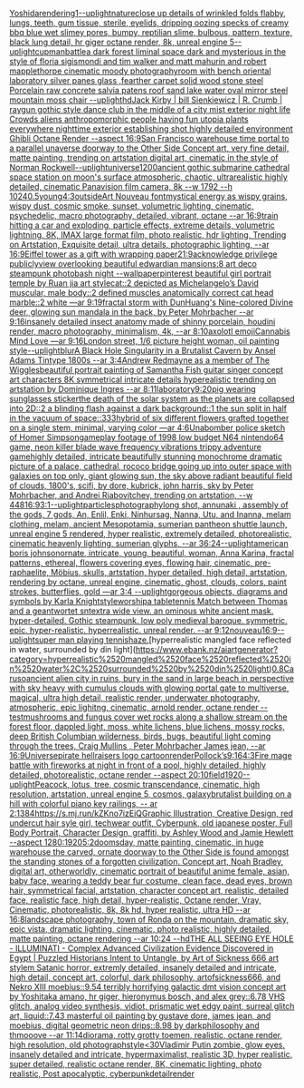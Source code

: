 [Yoshida](https://www.ebank.nz/aiartgenerator?category=Yoshida)[rendering](https://www.ebank.nz/aiartgenerator?category=rendering)[1](https://www.ebank.nz/aiartgenerator?category=1)[--uplight](https://www.ebank.nz/aiartgenerator?category=--uplight)[nature](https://www.ebank.nz/aiartgenerator?category=nature)[close up details of wrinkled folds flabby, lungs, teeth, gum tissue, sterile, eyelids, dripping oozing specks of creamy bbq blue wet slimey pores, bumpy, reptilian slime, bulbous, pattern, texture, black lung detail, hr giger octane render, 8k, unreal engine 5](https://www.ebank.nz/aiartgenerator?category=close%2520up%2520details%2520of%2520wrinkled%2520folds%2520flabby%2C%2520lungs%2C%2520teeth%2C%2520gum%2520tissue%2C%2520sterile%2C%2520eyelids%2C%2520dripping%2520oozing%2520specks%2520of%2520creamy%2520bbq%2520blue%2520wet%2520slimey%2520pores%2C%2520bumpy%2C%2520reptilian%2520slime%2C%2520bulbous%2C%2520pattern%2C%2520texture%2C%2520black%2520lung%2520detail%2C%2520hr%2520giger%2520octane%2520render%2C%25208k%2C%2520unreal%2520engine%25205)[--uplight](https://www.ebank.nz/aiartgenerator?category=--uplight)[cup](https://www.ebank.nz/aiartgenerator?category=cup)[man](https://www.ebank.nz/aiartgenerator?category=man)[battle](https://www.ebank.nz/aiartgenerator?category=battle)[a dark forest liminal space dark and mysterious in the style of floria sigismondi and tim walker and matt mahurin and robert mapplethorpe cinematic moody photography](https://www.ebank.nz/aiartgenerator?category=a%2520dark%2520forest%2520liminal%2520space%2520dark%2520and%2520mysterious%2520in%2520the%2520style%2520of%2520floria%2520sigismondi%2520and%2520tim%2520walker%2520and%2520matt%2520mahurin%2520and%2520robert%2520mapplethorpe%2520cinematic%2520moody%2520photography)[room with bench oriental laboratory silver panes glass ,fearther carpet solid wood stone steel Porcelain raw concrete salvia patens roof sand lake water oval mirror steel mountain moss chair --uplight](https://www.ebank.nz/aiartgenerator?category=room%2520with%2520bench%2520oriental%2520laboratory%2520silver%2520panes%2520glass%2520%2Cfearther%2520carpet%2520solid%2520wood%2520stone%2520steel%2520Porcelain%2520raw%2520concrete%2520salvia%2520patens%2520roof%2520sand%2520lake%2520water%2520oval%2520mirror%2520steel%2520mountain%2520moss%2520chair%2520--uplight)[hd](https://www.ebank.nz/aiartgenerator?category=hd)[Jack Kirby | bill Sienkiewicz | R. Crumb | raygun gothic style dance club in the middle of a city mist exterior night life Crowds aliens anthropomorphic people having fun utopia plants everywhere nighttime exterior establishing shot highly detailed environment Ghibli Octane Render --aspect 16:9](https://www.ebank.nz/aiartgenerator?category=Jack%2520Kirby%2520%7C%2520bill%2520Sienkiewicz%2520%7C%2520R.%2520Crumb%2520%7C%2520raygun%2520gothic%2520style%2520dance%2520club%2520in%2520the%2520middle%2520of%2520a%2520city%2520mist%2520exterior%2520night%2520life%2520Crowds%2520aliens%2520anthropomorphic%2520people%2520having%2520fun%2520utopia%2520plants%2520everywhere%2520nighttime%2520exterior%2520establishing%2520shot%2520highly%2520detailed%2520environment%2520Ghibli%2520Octane%2520Render%2520--aspect%252016%3A9)[San Francisco warehouse time portal to a parallel unaverse doorway to the Other Side Concept art, very fine detail, matte painting, trending on artstation digital art, cinematic in the style of Norman Rockwell](https://www.ebank.nz/aiartgenerator?category=San%2520Francisco%2520warehouse%2520time%2520portal%2520to%2520a%2520parallel%2520unaverse%2520doorway%2520to%2520the%2520Other%2520Side%2520Concept%2520art%2C%2520very%2520fine%2520detail%2C%2520matte%2520painting%2C%2520trending%2520on%2520artstation%2520digital%2520art%2C%2520cinematic%2520in%2520the%2520style%2520of%2520Norman%2520Rockwell)[--uplight](https://www.ebank.nz/aiartgenerator?category=--uplight)[universe](https://www.ebank.nz/aiartgenerator?category=universe)[1200](https://www.ebank.nz/aiartgenerator?category=1200)[ancient gothic submarine cathedral space station on moon's surface atmospheric, chaotic, ultrarealistic highly detailed, cinematic Panavision film camera, 8k --w 1792 --h 1024](https://www.ebank.nz/aiartgenerator?category=ancient%2520gothic%2520submarine%2520cathedral%2520space%2520station%2520on%2520moon%27s%2520surface%2520atmospheric%2C%2520chaotic%2C%2520ultrarealistic%2520highly%2520detailed%2C%2520cinematic%2520Panavision%2520film%2520camera%2C%25208k%2520--w%25201792%2520--h%25201024)[0.5](https://www.ebank.nz/aiartgenerator?category=0.5)[young](https://www.ebank.nz/aiartgenerator?category=young)[4:3](https://www.ebank.nz/aiartgenerator?category=4%3A3)[outside](https://www.ebank.nz/aiartgenerator?category=outside)[Art Nouveau font](https://www.ebank.nz/aiartgenerator?category=Art%2520Nouveau%2520font)[mystical energy as wispy grains, wispy dust, cosmic smoke, sunset, volumetric lighting, cinematic, psychedelic, macro photography, detailed, vibrant, octane --ar 16:9](https://www.ebank.nz/aiartgenerator?category=mystical%2520energy%2520as%2520wispy%2520grains%2C%2520wispy%2520dust%2C%2520cosmic%2520smoke%2C%2520sunset%2C%2520volumetric%2520lighting%2C%2520cinematic%2C%2520psychedelic%2C%2520macro%2520photography%2C%2520detailed%2C%2520vibrant%2C%2520octane%2520--ar%252016%3A9)[train hitting a car and exploding, particle effects, extreme details, volumetric lightning, 8K, IMAX large format film, photo realistic, hdr lighting, Trending on Artstation, Exquisite detail, ultra details, photographic lighting, --ar 16:9](https://www.ebank.nz/aiartgenerator?category=train%2520hitting%2520a%2520car%2520and%2520exploding%2C%2520particle%2520effects%2C%2520extreme%2520details%2C%2520volumetric%2520lightning%2C%25208K%2C%2520IMAX%2520large%2520format%2520film%2C%2520photo%2520realistic%2C%2520hdr%2520lighting%2C%2520Trending%2520on%2520Artstation%2C%2520Exquisite%2520detail%2C%2520ultra%2520details%2C%2520photographic%2520lighting%2C%2520--ar%252016%3A9)[Eiffel tower as a gift with wrapping paper](https://www.ebank.nz/aiartgenerator?category=Eiffel%2520tower%2520as%2520a%2520gift%2520with%2520wrapping%2520paper)[21:9](https://www.ebank.nz/aiartgenerator?category=21%3A9)[acknowledge privilege publicly](https://www.ebank.nz/aiartgenerator?category=acknowledge%2520privilege%2520publicly)[view overlooking beautiful edwardian mansions:8 art deco steampunk photobash night --wallpaper](https://www.ebank.nz/aiartgenerator?category=view%2520overlooking%2520beautiful%2520edwardian%2520mansions%3A8%2520art%2520deco%2520steampunk%2520photobash%2520night%2520--wallpaper)[pinterest beautiful girl portrait temple by Ruan jia art style](https://www.ebank.nz/aiartgenerator?category=pinterest%2520beautiful%2520girl%2520portrait%2520temple%2520by%2520Ruan%2520jia%2520art%2520style)[cat::2 depicted as Michelangelo’s David muscular, male body::2 defined muscles anatomically correct cat head marble::2 white —ar 9:19](https://www.ebank.nz/aiartgenerator?category=cat%3A%3A2%2520depicted%2520as%2520Michelangelo%E2%80%99s%2520David%2520muscular%2C%2520male%2520body%3A%3A2%2520defined%2520muscles%2520anatomically%2520correct%2520cat%2520head%2520marble%3A%3A2%2520white%2520%E2%80%94ar%25209%3A19)[fractal storm with DunHuang's Nine-colored Divine deer, glowing sun mandala in the back, by Peter Mohrbacher  --ar 9:16](https://www.ebank.nz/aiartgenerator?category=fractal%2520storm%2520with%2520DunHuang%27s%2520Nine-colored%2520Divine%2520deer%2C%2520glowing%2520sun%2520mandala%2520in%2520the%2520back%2C%2520by%2520Peter%2520Mohrbacher%2520%2520--ar%25209%3A16)[insanely detailed insect anatomy made of shinny  porcelain, houdini render, macro photography, minimalism, 4k, --ar 8:10](https://www.ebank.nz/aiartgenerator?category=insanely%2520detailed%2520insect%2520anatomy%2520made%2520of%2520shinny%2520%2520porcelain%2C%2520houdini%2520render%2C%2520macro%2520photography%2C%2520minimalism%2C%25204k%2C%2520--ar%25208%3A10)[axolotl emoji](https://www.ebank.nz/aiartgenerator?category=axolotl%2520emoji)[Cannabis Mind Love —ar 9:16](https://www.ebank.nz/aiartgenerator?category=Cannabis%2520Mind%2520Love%2520%E2%80%94ar%25209%3A16)[London street, 1/6 picture height woman, oil painting style](https://www.ebank.nz/aiartgenerator?category=London%2520street%2C%25201/6%2520picture%2520height%2520woman%2C%2520oil%2520painting%2520style)[--uplight](https://www.ebank.nz/aiartgenerator?category=--uplight)[blur](https://www.ebank.nz/aiartgenerator?category=blur)[A Black Hole Singularity  in a Brutalist Cavern  by Ansel Adams Tintype 1800s --ar 3:4](https://www.ebank.nz/aiartgenerator?category=A%2520Black%2520Hole%2520Singularity%2520%2520in%2520a%2520Brutalist%2520Cavern%2520%2520by%2520Ansel%2520Adams%2520Tintype%25201800s%2520--ar%25203%3A4)[Andrew Redmayne as a member of The Wiggles](https://www.ebank.nz/aiartgenerator?category=Andrew%2520Redmayne%2520as%2520a%2520member%2520of%2520The%2520Wiggles)[beautiful portrait painting of Samantha Fish guitar singer concept art characters 8K symmetrical intricate details hyperealistic trending on artstation by Dominique Ingres --ar 8:11](https://www.ebank.nz/aiartgenerator?category=beautiful%2520portrait%2520painting%2520of%2520Samantha%2520Fish%2520guitar%2520singer%2520concept%2520art%2520characters%25208K%2520symmetrical%2520intricate%2520details%2520hyperealistic%2520trending%2520on%2520artstation%2520by%2520Dominique%2520Ingres%2520--ar%25208%3A11)[laboratory](https://www.ebank.nz/aiartgenerator?category=laboratory)[9:20](https://www.ebank.nz/aiartgenerator?category=9%3A20)[pig wearing sunglasses sticker](https://www.ebank.nz/aiartgenerator?category=pig%2520wearing%2520sunglasses%2520sticker)[the death of the solar system as the planets are collapsed into 2D::2 a blinding flash against a dark background::1 the sun split in half in the vacuum of space::3](https://www.ebank.nz/aiartgenerator?category=the%2520death%2520of%2520the%2520solar%2520system%2520as%2520the%2520planets%2520are%2520collapsed%2520into%25202D%3A%3A2%2520a%2520blinding%2520flash%2520against%2520a%2520dark%2520background%3A%3A1%2520the%2520sun%2520split%2520in%2520half%2520in%2520the%2520vacuum%2520of%2520space%3A%3A3)[33](https://www.ebank.nz/aiartgenerator?category=33)[hybrid of six different  flowers grafted together on a single stem, minimal, varying color —ar 4:6](https://www.ebank.nz/aiartgenerator?category=hybrid%2520of%2520six%2520different%2520%2520flowers%2520grafted%2520together%2520on%2520a%2520single%2520stem%2C%2520minimal%2C%2520varying%2520color%2520%E2%80%94ar%25204%3A6)[Unabomber police sketch of Homer Simpson](https://www.ebank.nz/aiartgenerator?category=Unabomber%2520police%2520sketch%2520of%2520Homer%2520Simpson)[gameplay footage of 1998 low budget N64 nintendo64 game, neon killer blade wave frequency vibrations trippy adventure game](https://www.ebank.nz/aiartgenerator?category=gameplay%2520footage%2520of%25201998%2520low%2520budget%2520N64%2520nintendo64%2520game%2C%2520neon%2520killer%2520blade%2520wave%2520frequency%2520vibrations%2520trippy%2520adventure%2520game)[highly detailed, intricate beautifully stunning monochrome dramatic picture of a palace, cathedral, rococo bridge going up into outer space with galaxies on top only, giant glowing sun, the sky above radiant beautiful field of clouds, 1800's, scifi, by dore, kubrick, john harris, sky by Peter Mohrbacher, and Andrei Riabovitchev, trending on artstation, --w 448](https://www.ebank.nz/aiartgenerator?category=highly%2520detailed%2C%2520intricate%2520beautifully%2520stunning%2520monochrome%2520dramatic%2520picture%2520of%2520a%2520palace%2C%2520cathedral%2C%2520rococo%2520bridge%2520going%2520up%2520into%2520outer%2520space%2520with%2520galaxies%2520on%2520top%2520only%2C%2520giant%2520glowing%2520sun%2C%2520the%2520sky%2520above%2520radiant%2520beautiful%2520field%2520of%2520clouds%2C%25201800%27s%2C%2520scifi%2C%2520by%2520dore%2C%2520kubrick%2C%2520john%2520harris%2C%2520sky%2520by%2520Peter%2520Mohrbacher%2C%2520and%2520Andrei%2520Riabovitchev%2C%2520trending%2520on%2520artstation%2C%2520--w%2520448)[16:9](https://www.ebank.nz/aiartgenerator?category=16%3A9)[3:1](https://www.ebank.nz/aiartgenerator?category=3%3A1)[--uplight](https://www.ebank.nz/aiartgenerator?category=--uplight)[particles](https://www.ebank.nz/aiartgenerator?category=particles)[photography](https://www.ebank.nz/aiartgenerator?category=photography)[long shot, annunaki ,  assembly of the gods, 7 gods, An, Enlil, Enki, Ninhursag, Nanna, Utu, and Inanna, melam clothing, melam, ancient Mesopotamia, sumerian pantheon shuttle launch, unreal engine 5 rendered, hyper realistic,  extremely detailed, photorealistic,  cinematic heavenly lighting, sumerian glyphs, --ar 36:24](https://www.ebank.nz/aiartgenerator?category=long%2520shot%2C%2520annunaki%2520%2C%2520%2520assembly%2520of%2520the%2520gods%2C%25207%2520gods%2C%2520An%2C%2520Enlil%2C%2520Enki%2C%2520Ninhursag%2C%2520Nanna%2C%2520Utu%2C%2520and%2520Inanna%2C%2520melam%2520clothing%2C%2520melam%2C%2520ancient%2520Mesopotamia%2C%2520sumerian%2520pantheon%2520shuttle%2520launch%2C%2520unreal%2520engine%25205%2520rendered%2C%2520hyper%2520realistic%2C%2520%2520extremely%2520detailed%2C%2520photorealistic%2C%2520%2520cinematic%2520heavenly%2520lighting%2C%2520sumerian%2520glyphs%2C%2520--ar%252036%3A24)[--uplight](https://www.ebank.nz/aiartgenerator?category=--uplight)[american boris johnson](https://www.ebank.nz/aiartgenerator?category=american%2520boris%2520johnson)[ornate, intricate, young, beautiful, woman, Anna Karina, fractal patterns, ethereal, flowers covering eyes, flowing hair, cinematic, pre-raphaelite, Möbius, skulls, artstation, hyper detailed, high detail, artstation, rendering by octane, unreal engine, cinematic, ghost, clouds, colors, paint strokes, butterflies, gold —ar 3:4 --uplight](https://www.ebank.nz/aiartgenerator?category=ornate%2C%2520intricate%2C%2520young%2C%2520beautiful%2C%2520woman%2C%2520Anna%2520Karina%2C%2520fractal%2520patterns%2C%2520ethereal%2C%2520flowers%2520covering%2520eyes%2C%2520flowing%2520hair%2C%2520cinematic%2C%2520pre-raphaelite%2C%2520M%C3%B6bius%2C%2520skulls%2C%2520artstation%2C%2520hyper%2520detailed%2C%2520high%2520detail%2C%2520artstation%2C%2520rendering%2520by%2520octane%2C%2520unreal%2520engine%2C%2520cinematic%2C%2520ghost%2C%2520clouds%2C%2520colors%2C%2520paint%2520strokes%2C%2520butterflies%2C%2520gold%2520%E2%80%94ar%25203%3A4%2520--uplight)[gorgeous objects, diagrams and symbols by Karla Knight](https://www.ebank.nz/aiartgenerator?category=gorgeous%2520objects%2C%2520diagrams%2520and%2520symbols%2520by%2520Karla%2520Knight)[style](https://www.ebank.nz/aiartgenerator?category=style)[worship](https://www.ebank.nz/aiartgenerator?category=worship)[a tabletennis Match between Thomas and a geantwortet snt](https://www.ebank.nz/aiartgenerator?category=a%2520tabletennis%2520Match%2520between%2520Thomas%2520and%2520a%2520geantwortet%2520snt)[extra wide view. an ominous white ancient mask. hyper-detailed. Gothic steampunk. low poly medieval baroque. symmetric. epic. hyper-realistic. hyperrealistic. unreal render. --ar 9:12](https://www.ebank.nz/aiartgenerator?category=extra%2520wide%2520view.%2520an%2520ominous%2520white%2520ancient%2520mask.%2520hyper-detailed.%2520Gothic%2520steampunk.%2520low%2520poly%2520medieval%2520baroque.%2520symmetric.%2520epic.%2520hyper-realistic.%2520hyperrealistic.%2520unreal%2520render.%2520--ar%25209%3A12)[nouveau](https://www.ebank.nz/aiartgenerator?category=nouveau)[16:9](https://www.ebank.nz/aiartgenerator?category=16%3A9)[--uplight](https://www.ebank.nz/aiartgenerator?category=--uplight)[super man playing tennis](https://www.ebank.nz/aiartgenerator?category=super%2520man%2520playing%2520tennis)[haze.](https://www.ebank.nz/aiartgenerator?category=haze.)[hyperrealistic mangled face reflected in water, surrounded by din light](https://www.ebank.nz/aiartgenerator?category=hyperrealistic%2520mangled%2520face%2520reflected%2520in%2520water%2C%2520surrounded%2520by%2520din%2520light)[0.8](https://www.ebank.nz/aiartgenerator?category=0.8)[Caruso](https://www.ebank.nz/aiartgenerator?category=Caruso)[ancient alien city in ruins, bury in the sand in large beach in perspective with sky heavy with cumulus clouds with glowing portal gate to multiverse, magical, ultra high detail, realistic render, underwater photography, atmospheric, epic lighitng, cinematic, arnold render, octane render --test](https://www.ebank.nz/aiartgenerator?category=ancient%2520alien%2520city%2520in%2520ruins%2C%2520bury%2520in%2520the%2520sand%2520in%2520large%2520beach%2520in%2520perspective%2520with%2520sky%2520heavy%2520with%2520cumulus%2520clouds%2520with%2520glowing%2520portal%2520gate%2520to%2520multiverse%2C%2520magical%2C%2520ultra%2520high%2520detail%2C%2520realistic%2520render%2C%2520underwater%2520photography%2C%2520atmospheric%2C%2520epic%2520lighitng%2C%2520cinematic%2C%2520arnold%2520render%2C%2520octane%2520render%2520--test)[mushrooms and fungus cover wet rocks along a shallow stream on the forest floor, dappled light, moss, white lichens, blue lichens, mossy rocks, deep British Columbian wilderness, birds, bugs, beautiful light coming through the trees, Craig Mullins , Peter Mohrbacher James jean, --ar 16:9](https://www.ebank.nz/aiartgenerator?category=mushrooms%2520and%2520fungus%2520cover%2520wet%2520rocks%2520along%2520a%2520shallow%2520stream%2520on%2520the%2520forest%2520floor%2C%2520dappled%2520light%2C%2520moss%2C%2520white%2520lichens%2C%2520blue%2520lichens%2C%2520mossy%2520rocks%2C%2520deep%2520British%2520Columbian%2520wilderness%2C%2520birds%2C%2520bugs%2C%2520beautiful%2520light%2520coming%2520through%2520the%2520trees%2C%2520Craig%2520Mullins%2520%2C%2520Peter%2520Mohrbacher%2520James%2520jean%2C%2520--ar%252016%3A9)[Universe](https://www.ebank.nz/aiartgenerator?category=Universe)[pirate hellraisers logo cartoon](https://www.ebank.nz/aiartgenerator?category=pirate%2520hellraisers%2520logo%2520cartoon)[render](https://www.ebank.nz/aiartgenerator?category=render)[Pollock’s](https://www.ebank.nz/aiartgenerator?category=Pollock%E2%80%99s)[9:16](https://www.ebank.nz/aiartgenerator?category=9%3A16)[4:3](https://www.ebank.nz/aiartgenerator?category=4%3A3)[Fire mage battle with fireworks at night in front of a pool, highly detailed, highly detailed, photorealistic, octane render --aspect 20:10](https://www.ebank.nz/aiartgenerator?category=Fire%2520mage%2520battle%2520with%2520fireworks%2520at%2520night%2520in%2520front%2520of%2520a%2520pool%2C%2520highly%2520detailed%2C%2520highly%2520detailed%2C%2520photorealistic%2C%2520octane%2520render%2520--aspect%252020%3A10)[field](https://www.ebank.nz/aiartgenerator?category=field)[1920](https://www.ebank.nz/aiartgenerator?category=1920)[--uplight](https://www.ebank.nz/aiartgenerator?category=--uplight)[Peacock, lotus, tree, cosmic transcendance, cinematic, high resolution, artstation, unreal engine 5, cosmos, galaxy](https://www.ebank.nz/aiartgenerator?category=Peacock%2C%2520lotus%2C%2520tree%2C%2520cosmic%2520transcendance%2C%2520cinematic%2C%2520high%2520resolution%2C%2520artstation%2C%2520unreal%2520engine%25205%2C%2520cosmos%2C%2520galaxy)[brutalist building on a hill with colorful piano key railings, -- ar 2:1](https://www.ebank.nz/aiartgenerator?category=brutalist%2520building%2520on%2520a%2520hill%2520with%2520colorful%2520piano%2520key%2520railings%2C%2520--%2520ar%25202%3A1)[384](https://www.ebank.nz/aiartgenerator?category=384)[<https://s.mj.run/kZKno7izEiQ>](https://www.ebank.nz/aiartgenerator?category=%3Chttps%3A//s.mj.run/kZKno7izEiQ%3E)[Graphic Illustration, Creative Design, red undercut hair syle girl, techwear outfit, Cyberpunk, old japanese poster, Full Body Portrait, Character Design, graffiti, by Ashley Wood and Jamie Hewlett --aspect 1280:1920](https://www.ebank.nz/aiartgenerator?category=Graphic%2520Illustration%2C%2520Creative%2520Design%2C%2520red%2520undercut%2520hair%2520syle%2520girl%2C%2520techwear%2520outfit%2C%2520Cyberpunk%2C%2520old%2520japanese%2520poster%2C%2520Full%2520Body%2520Portrait%2C%2520Character%2520Design%2C%2520graffiti%2C%2520by%2520Ashley%2520Wood%2520and%2520Jamie%2520Hewlett%2520--aspect%25201280%3A1920)[5:2](https://www.ebank.nz/aiartgenerator?category=5%3A2)[doomsday, matte painting, cinematic, in huge warehouse the carved, ornate doorway to the Other Side is found amongst the standing stones of a forgotten civilization. Concept art, Noah Bradley, digital art, otherworldly, cinematic portrait of beautiful anime female, asian, baby face, wearing a teddy bear fur costume, clean face, dead eyes, brown hair, symmetrical facial, artstation, character concept art, realistic, detailed face, realistic face, high detail, hyper-realistic, Octane render, Vray, Cinematic, photorealistic, 8k, 8k hd, hyper realistic, ultra HD --ar 16:8](https://www.ebank.nz/aiartgenerator?category=doomsday%2C%2520matte%2520painting%2C%2520cinematic%2C%2520in%2520huge%2520warehouse%2520the%2520carved%2C%2520ornate%2520doorway%2520to%2520the%2520Other%2520Side%2520is%2520found%2520amongst%2520the%2520standing%2520stones%2520of%2520a%2520forgotten%2520civilization.%2520Concept%2520art%2C%2520Noah%2520Bradley%2C%2520digital%2520art%2C%2520otherworldly%2C%2520cinematic%2520portrait%2520of%2520beautiful%2520anime%2520female%2C%2520asian%2C%2520baby%2520face%2C%2520wearing%2520a%2520teddy%2520bear%2520fur%2520costume%2C%2520clean%2520face%2C%2520dead%2520eyes%2C%2520brown%2520hair%2C%2520symmetrical%2520facial%2C%2520artstation%2C%2520character%2520concept%2520art%2C%2520realistic%2C%2520detailed%2520face%2C%2520realistic%2520face%2C%2520high%2520detail%2C%2520hyper-realistic%2C%2520Octane%2520render%2C%2520Vray%2C%2520Cinematic%2C%2520photorealistic%2C%25208k%2C%25208k%2520hd%2C%2520hyper%2520realistic%2C%2520ultra%2520HD%2520--ar%252016%3A8)[landscape photography, town of Ronda on the mountain, dramatic sky, epic vista, dramatic lighting, cinematic, photo realistic, highly detailed, matte painting, octane rendering --ar 10:24 --hd](https://www.ebank.nz/aiartgenerator?category=landscape%2520photography%2C%2520town%2520of%2520Ronda%2520on%2520the%2520mountain%2C%2520dramatic%2520sky%2C%2520epic%2520vista%2C%2520dramatic%2520lighting%2C%2520cinematic%2C%2520photo%2520realistic%2C%2520highly%2520detailed%2C%2520matte%2520painting%2C%2520octane%2520rendering%2520--ar%252010%3A24%2520--hd)[THE ALL SEEING EYE HOLE - ILLUMINATI - Complex Advanced Civilization Evidence Discovered in Egypt | Puzzled Historians Intent to Untangle, by Art of Sickness 666 art stylem Satanic horror, extremly detailed, insanely detailed and intricate, high detail, concept art, colorful, dark philosophy, artofsickness666, and Nekro XIII moebius::9.54 terribly horrifying galactic dmt vision concept art by Yoshitaka amano, hr giger, hieronymus bosch, and alex grey::6.78 VHS glitch, analog video synthesis, vidiot, prismatic wet edgy paint, surreal glitch art, liquid::7.43 masterful oil painting by gustave dore, james jean, and moebius, digital geometric neon drips::8.98 by darkphilosophy and thmooove --ar 11:14](https://www.ebank.nz/aiartgenerator?category=THE%2520ALL%2520SEEING%2520EYE%2520HOLE%2520-%2520ILLUMINATI%2520-%2520Complex%2520Advanced%2520Civilization%2520Evidence%2520Discovered%2520in%2520Egypt%2520%7C%2520Puzzled%2520Historians%2520Intent%2520to%2520Untangle%2C%2520by%2520Art%2520of%2520Sickness%2520666%2520art%2520stylem%2520Satanic%2520horror%2C%2520extremly%2520detailed%2C%2520insanely%2520detailed%2520and%2520intricate%2C%2520high%2520detail%2C%2520concept%2520art%2C%2520colorful%2C%2520dark%2520philosophy%2C%2520artofsickness666%2C%2520and%2520Nekro%2520XIII%2520moebius%3A%3A9.54%2520terribly%2520horrifying%2520galactic%2520dmt%2520vision%2520concept%2520art%2520by%2520Yoshitaka%2520amano%2C%2520hr%2520giger%2C%2520hieronymus%2520bosch%2C%2520and%2520alex%2520grey%3A%3A6.78%2520VHS%2520glitch%2C%2520analog%2520video%2520synthesis%2C%2520vidiot%2C%2520prismatic%2520wet%2520edgy%2520paint%2C%2520surreal%2520glitch%2520art%2C%2520liquid%3A%3A7.43%2520masterful%2520oil%2520painting%2520by%2520gustave%2520dore%2C%2520james%2520jean%2C%2520and%2520moebius%2C%2520digital%2520geometric%2520neon%2520drips%3A%3A8.98%2520by%2520darkphilosophy%2520and%2520thmooove%2520--ar%252011%3A14)[diorama, rotty grotty toemen, realistic, octane render, high resolution, old photograph](https://www.ebank.nz/aiartgenerator?category=diorama%2C%2520rotty%2520grotty%2520toemen%2C%2520realistic%2C%2520octane%2520render%2C%2520high%2520resolution%2C%2520old%2520photograph)[style](https://www.ebank.nz/aiartgenerator?category=style)[<30](https://www.ebank.nz/aiartgenerator?category=%3C30)[Vladimir Putin zombie, glow eyes, insanely detailed and intricate, hypermaximalist, realistic 3D, hyper realistic, super detailed, realistic octane render, 8K, cinematic lighting, photo realistic, Post apocalyptic, cyberpunk](https://www.ebank.nz/aiartgenerator?category=Vladimir%2520Putin%2520zombie%2C%2520glow%2520eyes%2C%2520insanely%2520detailed%2520and%2520intricate%2C%2520hypermaximalist%2C%2520realistic%25203D%2C%2520hyper%2520realistic%2C%2520super%2520detailed%2C%2520realistic%2520octane%2520render%2C%25208K%2C%2520cinematic%2520lighting%2C%2520photo%2520realistic%2C%2520Post%2520apocalyptic%2C%2520cyberpunk)[detail](https://www.ebank.nz/aiartgenerator?category=detail)[render](https://www.ebank.nz/aiartgenerator?category=render)